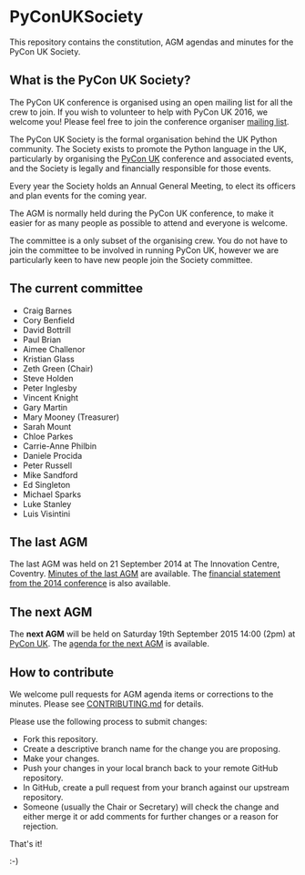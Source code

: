 # PyConUKSociety

This repository contains the constitution, AGM agendas and minutes for
the PyCon UK Society.

## What is the PyCon UK Society?

The PyCon UK conference is organised using an open mailing list for
all the crew to join. If you wish to volunteer to help with PyCon UK
2016, we welcome you! Please feel free to join the conference
organiser [mailing list](https://mail.python.org/mailman/listinfo/pyconuk-adm).

The PyCon UK Society is the formal organisation behind the UK Python
community.  The Society exists to promote the Python language in the
UK, particularly by organising the [PyCon UK](http://pyconuk.org/)
conference and associated events, and the Society is legally and
financially responsible for those events.

Every year the Society holds an Annual General Meeting, to elect its
officers and plan events for the coming year.

The AGM is normally held during the PyCon UK conference, to make it
easier for as many people as possible to attend and everyone is
welcome.

The committee is a only subset of the organising crew. You do not have
to join the committee to be involved in running PyCon UK, however we
are particularly keen to have new people join the Society committee.

## The current committee

 * Craig Barnes
 * Cory Benfield
 * David Bottrill
 * Paul Brian
 * Aimee Challenor
 * Kristian Glass
 * Zeth Green (Chair)
 * Steve Holden
 * Peter Inglesby
 * Vincent Knight
 * Gary Martin
 * Mary Mooney (Treasurer)
 * Sarah Mount
 * Chloe Parkes
 * Carrie-Anne Philbin
 * Daniele Procida
 * Peter Russell
 * Mike Sandford
 * Ed Singleton
 * Michael Sparks
 * Luke Stanley
 * Luis Visintini

## The last AGM

The last AGM was held on 21 September 2014 at The Innovation Centre, Coventry.
[Minutes of the last AGM](agm_minutes/2014AGM_minutes.md) are available.
The [financial statement from the 2014 conference](agm_finances/2014AGM_finances.md) is also available.

## The next AGM

The **next AGM** will be held on Saturday 19th September 2015 14:00
(2pm) at [PyCon UK](http://pyconuk.org/).  The [agenda for the next
AGM](agm_agendas/2015AGM_agenda.md) is available.

## How to contribute

We welcome pull requests for AGM agenda items or corrections to the minutes.
Please see [CONTRIBUTING.md](CONTRIBUTING.md) for details.

Please use the following process to submit changes:

* Fork this repository.
* Create a descriptive branch name for the change you are proposing.
* Make your changes.
* Push your changes in your local branch back to your remote GitHub repository.
* In GitHub, create a pull request from your branch against our upstream repository.
* Someone (usually the Chair or Secretary) will check the change and either merge it or add comments for further changes or a reason for rejection.

That's it!

:-)
